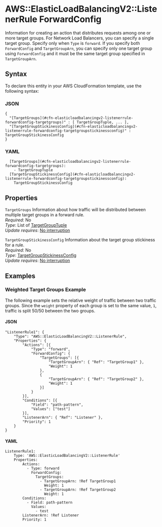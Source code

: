 # AWS::ElasticLoadBalancingV2::ListenerRule ForwardConfig<a name="aws-properties-elasticloadbalancingv2-listenerrule-forwardconfig"></a>

Information for creating an action that distributes requests among one or more target groups\. For Network Load Balancers, you can specify a single target group\. Specify only when `Type` is `forward`\. If you specify both `ForwardConfig` and `TargetGroupArn`, you can specify only one target group using `ForwardConfig` and it must be the same target group specified in `TargetGroupArn`\.

## Syntax<a name="aws-properties-elasticloadbalancingv2-listenerrule-forwardconfig-syntax"></a>

To declare this entity in your AWS CloudFormation template, use the following syntax:

### JSON<a name="aws-properties-elasticloadbalancingv2-listenerrule-forwardconfig-syntax.json"></a>

```
{
  "[TargetGroups](#cfn-elasticloadbalancingv2-listenerrule-forwardconfig-targetgroups)" : [ TargetGroupTuple, ... ],
  "[TargetGroupStickinessConfig](#cfn-elasticloadbalancingv2-listenerrule-forwardconfig-targetgroupstickinessconfig)" : TargetGroupStickinessConfig
}
```

### YAML<a name="aws-properties-elasticloadbalancingv2-listenerrule-forwardconfig-syntax.yaml"></a>

```
  [TargetGroups](#cfn-elasticloadbalancingv2-listenerrule-forwardconfig-targetgroups): 
    - TargetGroupTuple
  [TargetGroupStickinessConfig](#cfn-elasticloadbalancingv2-listenerrule-forwardconfig-targetgroupstickinessconfig): 
    TargetGroupStickinessConfig
```

## Properties<a name="aws-properties-elasticloadbalancingv2-listenerrule-forwardconfig-properties"></a>

`TargetGroups`  <a name="cfn-elasticloadbalancingv2-listenerrule-forwardconfig-targetgroups"></a>
Information about how traffic will be distributed between multiple target groups in a forward rule\.  
*Required*: No  
*Type*: List of [TargetGroupTuple](aws-properties-elasticloadbalancingv2-listenerrule-targetgrouptuple.md)  
*Update requires*: [No interruption](https://docs.aws.amazon.com/AWSCloudFormation/latest/UserGuide/using-cfn-updating-stacks-update-behaviors.html#update-no-interrupt)

`TargetGroupStickinessConfig`  <a name="cfn-elasticloadbalancingv2-listenerrule-forwardconfig-targetgroupstickinessconfig"></a>
Information about the target group stickiness for a rule\.  
*Required*: No  
*Type*: [TargetGroupStickinessConfig](aws-properties-elasticloadbalancingv2-listenerrule-targetgroupstickinessconfig.md)  
*Update requires*: [No interruption](https://docs.aws.amazon.com/AWSCloudFormation/latest/UserGuide/using-cfn-updating-stacks-update-behaviors.html#update-no-interrupt)

## Examples<a name="aws-properties-elasticloadbalancingv2-listenerrule-forwardconfig--examples"></a>



### Weighted Target Groups Example<a name="aws-properties-elasticloadbalancingv2-listenerrule-forwardconfig--examples--Weighted_Target_Groups_Example"></a>

The following example sets the relative weight of traffic between two traffic groups\. Since the `weight` property of each group is set to the same value, `1`, traffic is split 50/50 between the two groups\.

#### JSON<a name="aws-properties-elasticloadbalancingv2-listenerrule-forwardconfig--examples--Weighted_Target_Groups_Example--json"></a>

```
"ListenerRule1": {
    "Type": "AWS::ElasticLoadBalancingV2::ListenerRule",
    "Properties": {
        "Actions": [{
            "Type": "forward",
            "ForwardConfig": {
                "TargetGroups": [{
                    "TargetGroupArn": { "Ref": "TargetGroup1" },
                    "Weight": 1
                }, 
                {
                    "TargetGroupArn": { "Ref": "TargetGroup2" },
                    "Weight": 1
                }]
            }
        }],
        "Conditions": [{
            "Field": "path-pattern",
            "Values": ["test"]
        }],
        "ListenerArn": { "Ref": "Listener" },
        "Priority": 1
    }
}
```

#### YAML<a name="aws-properties-elasticloadbalancingv2-listenerrule-forwardconfig--examples--Weighted_Target_Groups_Example--yaml"></a>

```
ListenerRule1:
    Type: 'AWS::ElasticLoadBalancingV2::ListenerRule'
    Properties:
        Actions:
          - Type: forward
            ForwardConfig:
              TargetGroups:
                - TargetGroupArn: !Ref TargetGroup1
                  Weight: 1
                - TargetGroupArn: !Ref TargetGroup2
                  Weight: 1
        Conditions:
          - Field: path-pattern
            Values:
              - test
        ListenerArn: !Ref Listener
        Priority: 1
```